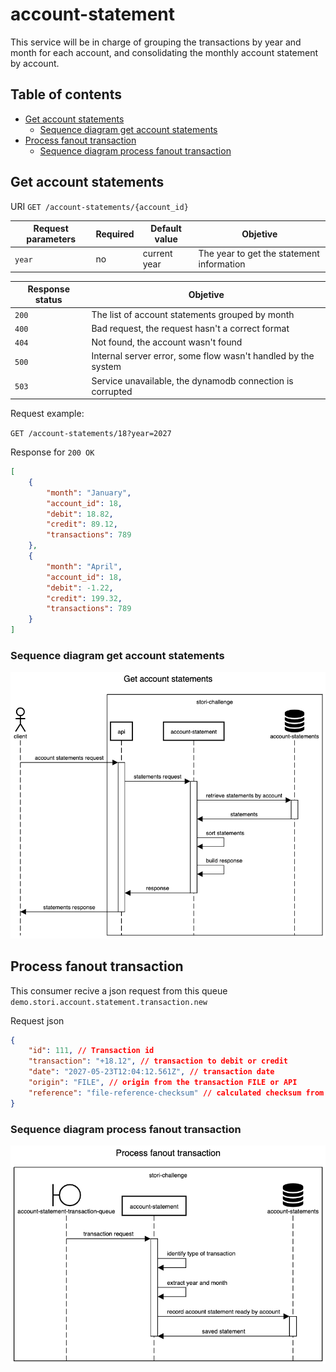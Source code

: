 # account-statement

This service will be in charge of grouping the transactions by year and month for each account, and consolidating the monthly account statement by account.

## Table of contents

* [Get account statements](#get-account-statements)
    - [Sequence diagram get account statements](#sequence-diagram-get-account-statements)
* [Process fanout transaction](#process-fanout-transaction)
    - [Sequence diagram process fanout transaction](#sequence-email-process-fanout-transaction)

## Get account statements
URI `GET /account-statements/{account_id}`

Request parameters | Required | Default value | Objetive
--- | --- | --- | ---
`year` | no | current year | The year to get the statement information

Response status | Objetive
--- | ---
`200` | The list of account statements grouped by month
`400` | Bad request, the request hasn't a correct format
`404` | Not found, the account wasn't found
`500` | Internal server error, some flow wasn't handled by the system
`503` | Service unavailable, the dynamodb connection is corrupted

Request example:

`GET /account-statements/18?year=2027`


Response for `200 OK`

```json
[
    {
        "month": "January",
        "account_id": 18,
        "debit": 18.82,
        "credit": 89.12,
        "transactions": 789
    },
    {
        "month": "April",
        "account_id": 18,
        "debit": -1.22,
        "credit": 199.32,
        "transactions": 789
    }
]
```

### Sequence diagram get account statements

![Get account statements](get-account-statements.png)


## Process fanout transaction

This consumer recive a json request from this queue `demo.stori.account.statement.transaction.new`

Request json

```json
{
    "id": 111, // Transaction id
    "transaction": "+18.12", // transaction to debit or credit
    "date": "2027-05-23T12:04:12.561Z", // transaction date
    "origin": "FILE", // origin from the transaction FILE or API
    "reference": "file-reference-checksum" // calculated checksum from file for transactions logs
}
```

### Sequence diagram process fanout transaction

![Process fanout transaction](process-fanout-transaction.png)